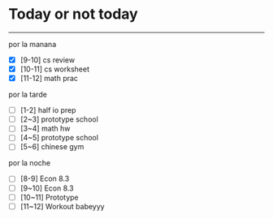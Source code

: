 # Today or not today
---
por la manana
- [x] [9-10] cs review
- [x] [10-11] cs worksheet
- [x] [11-12] math prac

por la tarde
- [ ] [1-2] half io prep
- [ ] [2~3] prototype school
- [ ] [3~4] math hw
- [ ] [4~5] prototype school
- [ ] [5~6] chinese gym

por la noche
- [ ] [8-9] Econ 8.3
- [ ] [9~10] Econ 8.3
- [ ] [10~11] Prototype
- [ ] [11~12] Workout babeyyy